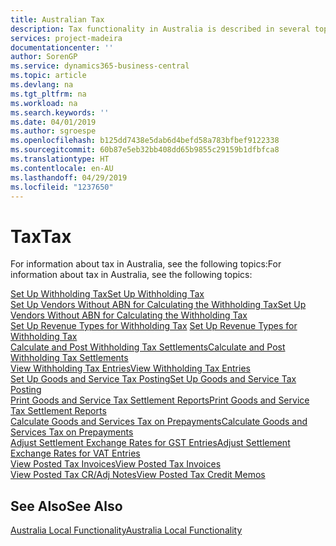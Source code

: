 ```yaml
---
title: Australian Tax
description: Tax functionality in Australia is described in several topics.
services: project-madeira
documentationcenter: ''
author: SorenGP
ms.service: dynamics365-business-central
ms.topic: article
ms.devlang: na
ms.tgt_pltfrm: na
ms.workload: na
ms.search.keywords: ''
ms.date: 04/01/2019
ms.author: sgroespe
ms.openlocfilehash: b125dd7438e5dab6d4befd58a783bfbef9122338
ms.sourcegitcommit: 60b87e5eb32bb408dd65b9855c29159b1dfbfca8
ms.translationtype: HT
ms.contentlocale: en-AU
ms.lasthandoff: 04/29/2019
ms.locfileid: "1237650"
---
```

# <a name="tax"></a><span data-ttu-id="d8a05-103">Tax</span><span class="sxs-lookup"><span data-stu-id="d8a05-103">Tax</span></span>
<span data-ttu-id="d8a05-104">For information about tax in Australia, see the following topics:</span><span class="sxs-lookup"><span data-stu-id="d8a05-104">For information about tax in Australia, see the following topics:</span></span>  

[<span data-ttu-id="d8a05-105">Set Up Withholding Tax</span><span class="sxs-lookup"><span data-stu-id="d8a05-105">Set Up Withholding Tax</span></span>](how-to-set-up-withholding-tax.md)  
[<span data-ttu-id="d8a05-106">Set Up Vendors Without ABN for Calculating the Withholding Tax</span><span class="sxs-lookup"><span data-stu-id="d8a05-106">Set Up Vendors Without ABN for Calculating the Withholding Tax</span></span>](how-to-set-up-vendors-without-abn-for-calculating-the-withholding-tax.md)  
<span data-ttu-id="d8a05-107">[Set Up Revenue Types for Withholding Tax](how-to-set-up-revenue-types-for-withholding-tax.md)  </span><span class="sxs-lookup"><span data-stu-id="d8a05-107">[Set Up Revenue Types for Withholding Tax](how-to-set-up-revenue-types-for-withholding-tax.md)  </span></span>  
[<span data-ttu-id="d8a05-108">Calculate and Post Withholding Tax Settlements</span><span class="sxs-lookup"><span data-stu-id="d8a05-108">Calculate and Post Withholding Tax Settlements</span></span>](how-to-calculate-and-post-withholding-tax-settlements.md)  
[<span data-ttu-id="d8a05-109">View Withholding Tax Entries</span><span class="sxs-lookup"><span data-stu-id="d8a05-109">View Withholding Tax Entries</span></span>](how-to-view-withholding-tax-entries.md)  
[<span data-ttu-id="d8a05-110">Set Up Goods and Service Tax Posting</span><span class="sxs-lookup"><span data-stu-id="d8a05-110">Set Up Goods and Service Tax Posting</span></span>](how-to-set-up-goods-and-service-tax-posting.md)  
[<span data-ttu-id="d8a05-111">Print Goods and Service Tax Settlement Reports</span><span class="sxs-lookup"><span data-stu-id="d8a05-111">Print Goods and Service Tax Settlement Reports</span></span>](how-to-print-goods-and-service-tax-settlement-reports.md)  
[<span data-ttu-id="d8a05-112">Calculate Goods and Services Tax on Prepayments</span><span class="sxs-lookup"><span data-stu-id="d8a05-112">Calculate Goods and Services Tax on Prepayments</span></span>](how-to-calculate-goods-and-services-tax-on-prepayments.md)  
[<span data-ttu-id="d8a05-113">Adjust Settlement Exchange Rates for GST Entries</span><span class="sxs-lookup"><span data-stu-id="d8a05-113">Adjust Settlement Exchange Rates for VAT Entries</span></span>](how-to-adjust-settlement-exchange-rates-for-vat-entries.md)  
[<span data-ttu-id="d8a05-114">View Posted Tax Invoices</span><span class="sxs-lookup"><span data-stu-id="d8a05-114">View Posted Tax Invoices</span></span>](how-to-view-posted-tax-invoices.md)  
[<span data-ttu-id="d8a05-115">View Posted Tax CR/Adj Notes</span><span class="sxs-lookup"><span data-stu-id="d8a05-115">View Posted Tax Credit Memos</span></span>](how-to-view-posted-tax-credit-memos.md)

## <a name="see-also"></a><span data-ttu-id="d8a05-116">See Also</span><span class="sxs-lookup"><span data-stu-id="d8a05-116">See Also</span></span>
[<span data-ttu-id="d8a05-117">Australia Local Functionality</span><span class="sxs-lookup"><span data-stu-id="d8a05-117">Australia Local Functionality</span></span>](australia-local-functionality.md)  
